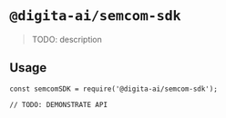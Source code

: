# `@digita-ai/semcom-sdk`

> TODO: description

## Usage

```
const semcomSDK = require('@digita-ai/semcom-sdk');

// TODO: DEMONSTRATE API
```
